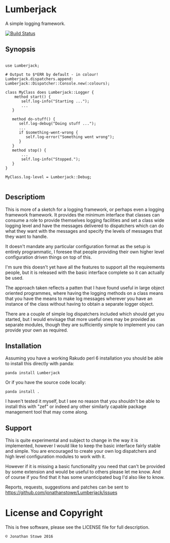 # Lumberjack

A simple logging framework.

[![Build Status](https://travis-ci.org/jonathanstowe/Lumberjack.svg?branch=master)](https://travis-ci.org/jonathanstowe/Lumberjack)

## Synopsis

```perl6

use Lumberjack;

# Output to $*ERR by default - in colour!
Lumberjack.dispatchers.append: Lumberjack::Dispatcher::Console.new(:colours);

class MyClass does Lumberjack::Logger {
	method start() {
       self.log-info("Starting ...");
       ...
   }

   method do-stuff() {
      self.log-debug("Doing stuff ...");
      ...
      if $something-went-wrong {
         self.log-error("Something went wrong");
      }
   }
   method stop() {
       ...
       self.log-info("Stopped.");
   }
}

MyClass.log-level = Lumberjack::Debug;


```

## Descriptiom

This is more of a sketch for a logging framework, or perhaps even a
logging framework framework. It provides the minimum interface that
classes can consume a role to provide themselves logging facilities
and set a class wide logging level and have the messages delivered to
dispatchers which can do what they want with the messages and specify
the levels of messages that they want to handle.

It doesn't mandate any particular configuration format as the setup is
entirely programmatic, I foresee that people providing their own higher
level configuration driven things on top of this.

I'm sure this doesn't yet have all the features to support all the
requirements people, but it is released with the basic interface
complete so it can actually be used.

The approach taken reflects a patten that I have found useful in large
object oriented programmes, where having the logging methods on a class
means that you have the means to make log messages wherever you have
an instance of the class without having to obtain a separate logger
object.

There are a couple of simple log dispatchers included which should get
you started, but I would envisage that more useful ones may be provided
as separate modules, though they are sufficiently simple to implement
you can provide your own as required.

## Installation

Assuming you have a working Rakudo perl 6 installation you should be
able to install this directly with panda:

    panda install Lumberjack

Or if you have the source code locally:

    panda install .

I haven't tested it myself, but I see no reason that you shouldn't be
able to install this with "zef" or indeed any other similarly capable
package management tool that may come along.

## Support

This is quite experimental and subject to change in the way it is
implemented, however I would like to keep the basic interface fairly
stable and simple.  You are encouraged to create your own log dispatchers
and high level configuration modules to work with it.

However if it is missing a basic functionality you need that can't be
provided by some extension and would be useful to others please let me
know. And of course if you find that it has some unanticipated bug I'd
also like to know.

Reports, requests, suggestions and patches can be sent to
https://github.com/jonathanstowe/Lumberjack/issues

# License and Copyright

This is free software, please see the LICENSE file for full description.

    © Jonathan Stowe 2016

